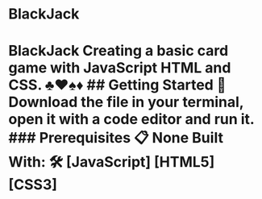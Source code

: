 # BlackJack
# BlackJack Creating a basic card game with JavaScript  HTML and CSS. ♣️♥️♠️♦️  ## Getting Started  🚀  Download the file in your terminal, open it with a code editor and run it.  ### Prerequisites  📋  None  Built With: 🛠️    [JavaScript]   [HTML5]   [CSS3]

